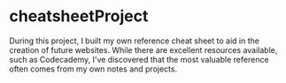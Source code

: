 # cheatsheetProject
During this project, I built my own reference cheat sheet to aid in the creation of future websites. While there are excellent resources available, such as Codecademy, I've discovered that the most valuable reference often comes from my own notes and projects.
